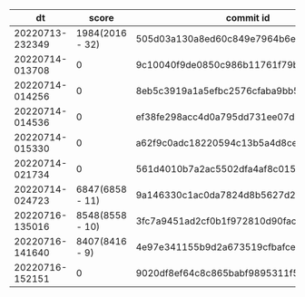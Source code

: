 |dt|score|commit id|change log|
|--|--|--|--|
|20220713-232349|1984(2016 - 32)|505d03a130a8ed60c849e7964b6e439ddf04efb4|first bench|
|20220714-013708|0|9c10040f9de0850c986b11761f79b2bf63848d69|test|
|20220714-014256|0|8eb5c3919a1a5efbc2576cfaba9bb5bbc4cefa2d|test2|
|20220714-014536|0|ef38fe298acc4d0a795dd731ee07d5abd31ecff5|test3|
|20220714-015330|0|a62f9c0adc18220594c13b5a4d8ce34de3c92c6a|make appserver2 mysql|
|20220714-021734|0|561d4010b7a2ac5502dfa4af8c015ca96ec26657|make appserver2 mysql|
|20220714-024723|6847(6858 - 11)|9a146330c1ac0da7824d8b5627d2c04d2d0c5fcc|make appserver2 mysql|
|20220716-135016|8548(8558 - 10)|3fc7a9451ad2cf0b1f972810d90fac6d3b4de5ae|alp|
|20220716-141640|8407(8416 - 9)|4e97e341155b9d2a673519cfbafceeb302a1b05c|pt-query-digest|
|20220716-152151|0|9020df8ef64c8c865babf9895311f5e2c29e136e|jia_isu_uuid_rev_timestamp_idx|
